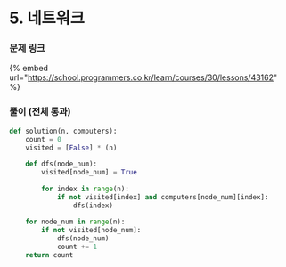 # 5. 네트워크

### 문제 링크

{% embed url="https://school.programmers.co.kr/learn/courses/30/lessons/43162" %}

### 풀이 (전체 통과)

```python
def solution(n, computers):
    count = 0     
    visited = [False] * (n)   
    
    def dfs(node_num):
        visited[node_num] = True
        
        for index in range(n):
            if not visited[index] and computers[node_num][index]:
                dfs(index)
    
    for node_num in range(n):
        if not visited[node_num]:
            dfs(node_num)
            count += 1
    return count
```
